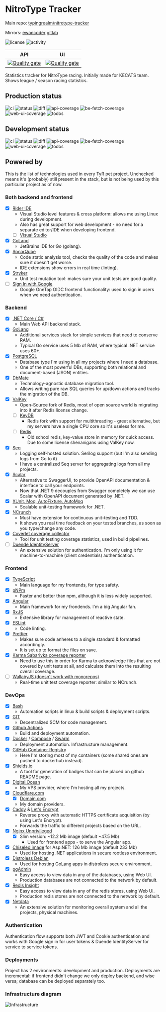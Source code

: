 # NitroType Tracker

Main repo: [typingrealm/nitrotype-tracker](https://github.com/ewancoder-tyr/aircaptain)

Mirrors: [ewancoder](https://github.com/ewancoder/nitrotype-tracker) [gitlab](https://gitlab.com/ewancoder/nitrotype-tracker)

![license](https://img.shields.io/github/license/ewancoder/nitrotype-tracker?color=blue)
![activity](https://img.shields.io/github/commit-activity/m/ewancoder/nitrotype-tracker)

| API | UI |
| --- | -- |
| [![Quality gate](https://sonarcloud.io/api/project_badges/quality_gate?project=ewancoder-nitrotype-tracker-api)](https://sonarcloud.io/summary/new_code?id=ewancoder-nitrotype-tracker-api) | [![Quality gate](https://sonarcloud.io/api/project_badges/quality_gate?project=ewancoder-nitrotype-tracker-web)](https://sonarcloud.io/summary/new_code?id=ewancoder-nitrotype-tracker-web) |

Statistics tracker for NitroType racing. Initially made for KECATS team.
Shows league / season racing statistics.

## Production status

![ci](https://github.com/ewancoder/nitrotype-tracker/actions/workflows/deploy.yml/badge.svg?branch=main)
![status](https://img.shields.io/github/last-commit/ewancoder/nitrotype-tracker/main)
![diff](https://img.shields.io/github/commits-difference/ewancoder/nitrotype-tracker?base=main&head=main&logo=git&label=diff&color=orange)
![api-coverage](https://img.shields.io/endpoint?url=https://gist.githubusercontent.com/ewancoder/0184962696ef0364be7a3f491133f2f9/raw/nitrotype-tracker-api-coverage-main.json)
![be-fetch-coverage](https://img.shields.io/endpoint?url=https://gist.githubusercontent.com/ewancoder/0184962696ef0364be7a3f491133f2f9/raw/nitrotype-tracker-be-fetch-coverage-main.json)
![web-ui-coverage](https://img.shields.io/endpoint?url=https://gist.githubusercontent.com/ewancoder/0184962696ef0364be7a3f491133f2f9/raw/nitrotype-tracker-web-coverage-main.json)
![todos](https://img.shields.io/endpoint?url=https://gist.githubusercontent.com/ewancoder/0184962696ef0364be7a3f491133f2f9/raw/nitrotype-tracker-todos-main.json)

## Development status

![ci](https://github.com/ewancoder/nitrotype-tracker/actions/workflows/deploy.yml/badge.svg?branch=develop)
![status](https://img.shields.io/github/last-commit/ewancoder/nitrotype-tracker/develop)
![diff](https://img.shields.io/github/commits-difference/ewancoder/nitrotype-tracker?base=main&head=develop&logo=git&label=diff&color=orange)
![api-coverage](https://img.shields.io/endpoint?url=https://gist.githubusercontent.com/ewancoder/0184962696ef0364be7a3f491133f2f9/raw/nitrotype-tracker-api-coverage-develop.json)
![be-fetch-coverage](https://img.shields.io/endpoint?url=https://gist.githubusercontent.com/ewancoder/0184962696ef0364be7a3f491133f2f9/raw/nitrotype-tracker-be-fetch-coverage-develop.json)
![web-ui-coverage](https://img.shields.io/endpoint?url=https://gist.githubusercontent.com/ewancoder/0184962696ef0364be7a3f491133f2f9/raw/nitrotype-tracker-web-coverage-develop.json)
![todos](https://img.shields.io/endpoint?url=https://gist.githubusercontent.com/ewancoder/0184962696ef0364be7a3f491133f2f9/raw/nitrotype-tracker-todos-develop.json)

## Powered by

This is the list of technologies used in every TyR pet project. Unchecked means it's (probably) still present in the stack, but is not being used by this particular project as of now.

### Both backend and frontend

- [x] [Rider IDE](https://www.jetbrains.com/rider)
  - Visual Studio level features & cross platform: allows me using Linux during development.
  - Also has great support for web development - no need for a separate editor/IDE when developing frontend.
  - [ ] [Visual Studio](https://visualstudio.microsoft.com/)
- [x] [GoLand](https://www.jetbrains.com/go)
  - JetBrains IDE for Go (golang).
- [x] [SonarQube](https://www.sonarsource.com/products/sonarqube)
  - Code static analysis tool, checks the quality of the code and makes sure it doesn't get worse.
  - IDE extensions show errors in real time (linting).
- [x] [Stryker](https://stryker-mutator.io)
  - Unit test mutation tool: makes sure your unit tests are good quality.
- [ ] [Sign In with Google](https://developers.google.com/identity/gsi/web/guides/overview)
  - Google OneTap OIDC frontend functionality: used to sign in users when we need authentication.

### Backend

- [x] [.NET Core / C#](https://dotnet.microsoft.com)
  - Main Web API backend stack.
- [x] [GoLang](https://go.dev)
  - Additional services stack for simple services that need to conserve RAM.
  - Typical Go service uses 5 Mb of RAM, where typical .NET service uses 60+.
- [x] [PostgreSQL](https://www.postgresql.org)
  - Database type I'm using in all my projects where I need a database.
  - One of the most powerful DBs, supporting both relational and document-based (JSON) entities.
- [x] [DbMate](https://github.com/amacneil/dbmate)
  - Technology-agnostic database migration tool.
  - Allows writing pure raw SQL queries for up/down actions and tracks the migration of the DB.
- [x] [ValKey](https://valkey.io)
  - Open-Source fork of Redis, most of open source world is migrating into it after Redis license change.
  - [ ] [KeyDB](https://docs.keydb.dev)
    - Redis fork with support for multithreading - great alternative, but my servers have a single CPU core so it's useless for me.
  - [ ] [Redis](https://redis.io)
    - Old school redis, key-value store in memory for quick access. Due to some license shenanigans using ValKey now.
- [x] [Seq](https://datalust.co/seq)
  - Logging self-hosted solution. Serilog support (but I'm also sending logs from Go to it)
  - I have a centralized Seq server for aggregating logs from all my projects.
- [x] [Scalar](https://scalar.com)
  - Alternative to SwaggerUI, to provide OpenAPI documentation & interface to call your endpoints.
  - Now that .NET 9 decouples from Swagger completely we can use Scalar with OpenAPI document generated by .NET.
- [x] [XUnit, Moq, AutoFixture, AutoMoq](https://xunit.net)
  - Scalable unit-testing framework for .NET.
- [x] [NCrunch](https://www.ncrunch.net)
  - Must have extension for continuous unit-testing and TDD.
  - It shows you real time feedback on your tested branches, as soon as you type/change any code.
- [x] [Coverlet coverage collector](https://github.com/coverlet-coverage/coverlet)
  - Tool for unit testing coverage statistics, used in build pipelines.
- [ ] [Duende IdentityServer](https://duendesoftware.com/products/identityserver)
  - An extensive solution for authentication. I'm only using it for machine-to-machine (client credentials) authentication.

### Frontend

- [x] [TypeScript](https://www.typescriptlang.org)
  - Main language for my frontends, for type safety.
- [x] [pNPm](https://pnpm.io)
  - Faster and better than npm, although it is less widely supported.
- [x] [Angular](https://angular.dev)
  - Main framework for my frondends. I'm a big Angular fan.
- [x] [RxJS](https://rxjs.dev/)
  - Extensive library for management of reactive state.
- [x] [ESLint](https://eslint.org)
  - Code linting.
- [x] [Prettier](https://prettier.io)
  - Makes sure code anheres to a single standard & formatted accordingly.
  - It is set up to format the files on save.
- [x] [Karma Sabarivka coverage reporter](https://github.com/kopach/karma-sabarivka-reporter)
  - Need to use this in order for Karma to acknowledge files that are not covered by unit tests at all, and calculate them into the resulting overall coverage.
- [ ] [WallabyJS (doesn't work with monorepos)](https://wallabyjs.com)
  - Real-time unit test coverage reporter: similar to NCrunch.

### DevOps

- [x] [Bash](https://www.gnu.org/software/bash)
  - Automation scripts in linux & build scripts & deployment scripts.
- [x] [GIT](https://git-scm.com)
  - Decentralized SCM for code management.
- [x] [Github Actions](https://github.com/features/actions)
  - Build and deployment automation.
- [x] [Docker](https://www.docker.com) / [Compose](https://docs.docker.com/compose) / [Swarm](https://docs.docker.com/engine/swarm)
  - Deployment automation. Infrastructure management.
- [x] [GitHub Container Registry](https://docs.github.com/en/packages)
  - Here I'm storing most of my containers (some shared ones are pushed to dockerhub instead).
- [x] [Shields.io](https://shields.io)
  - A tool for generation of badges that can be placed on github README page.
- [x] [Digital Ocean](https://www.digitalocean.com)
  - My VPS provider, where I'm hosting all my projects.
- [x] [Cloudflare.com](https://www.cloudflare.com)
  - [x] [Domain.com](https://www.domain.com)
  - My domain providers.
- [x] [Caddy](https://caddyserver.com) & [Let's Encrypt](https://letsencrypt.org)
  - Reverse proxy with automatic HTTPS certificate acquisition (by using Let's Encrypt).
  - Forwards the traffic to different projects based on the URL.
- [x] [Nginx Unprivileged](https://github.com/nginx/docker-nginx-unprivileged)
  - [x] Slim version: ~12.2 Mb image (default ~47.5 Mb)
    - Used for frontend apps - to serve the Angular app.
- [x] [Chiseled image](https://github.com/dotnet/dotnet-docker/blob/main/documentation/ubuntu-chiseled.md) for Asp.NET: 126 Mb image (default 233 Mb)
  - Used for hosting .NET applications in secure rootless environment.
- [x] [Distroless Debian](https://gcr.io/distroless/base-debian12)
  - Used for hosting GoLang apps in distroless secure environment.
- [x] [pgAdmin](https://www.pgadmin.org)
  - Easy access to view data in any of the databases, using Web UI.
  - Production databases are not connected to the network by default.
- [x] [Redis Insight](https://redis.io/insight)
  - Easy access to view data in any of the redis stores, using Web UI.
  - Production redis stores are not connected to the network by default.
- [x] [Netdata](https://www.netdata.cloud)
  - An extensive solution for monitoring overall system and all the projects, physical machines.

### Authentication

Authentication flow supports both JWT and Cookie authentication and works with Google sign in for user tokens & Duende IdentityServer for service to service tokens.

### Deployments

Project has 2 environments: development and production. Deployments are incremental: if frontend didn't change we only deploy backend, and wise versa; database can be deployed separately too.

### Infrastructure diagram

![Infrastructure](https://github.com/ewancoder/nitrotype-tracker/blob/main/infra.png?raw=true)
